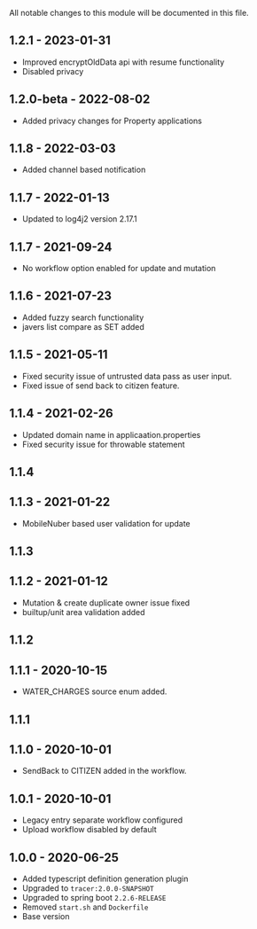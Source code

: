 
All notable changes to this module will be documented in this file.

## 1.2.1 - 2023-01-31

- Improved encryptOldData api with resume functionality
- Disabled privacy

## 1.2.0-beta - 2022-08-02

- Added privacy changes for Property applications

## 1.1.8 - 2022-03-03

- Added channel based notification

## 1.1.7 - 2022-01-13

- Updated to log4j2 version 2.17.1

## 1.1.7 - 2021-09-24

- No workflow option enabled for update and mutation

## 1.1.6 - 2021-07-23

- Added fuzzy search functionality
- javers list compare as SET added

## 1.1.5 - 2021-05-11

- Fixed security issue of untrusted data pass as user input.
- Fixed issue of send back to citizen feature.

## 1.1.4 - 2021-02-26

- Updated domain name in applicaation.properties
- Fixed security issue for throwable statement

## 1.1.4

## 1.1.3 - 2021-01-22

- MobileNuber based user validation for update

## 1.1.3

## 1.1.2 - 2021-01-12

- Mutation & create duplicate owner issue fixed
- builtup/unit area validation added

## 1.1.2 

## 1.1.1 - 2020-10-15
- WATER_CHARGES source enum added.

## 1.1.1 

## 1.1.0 - 2020-10-01
- SendBack to CITIZEN added in the workflow.

## 1.0.1 - 2020-10-01

- Legacy entry separate workflow configured
- Upload workflow disabled by default

## 1.0.0 - 2020-06-25

- Added typescript definition generation plugin
- Upgraded to `tracer:2.0.0-SNAPSHOT`
- Upgraded to spring boot `2.2.6-RELEASE`
- Removed `start.sh` and `Dockerfile`
- Base version
